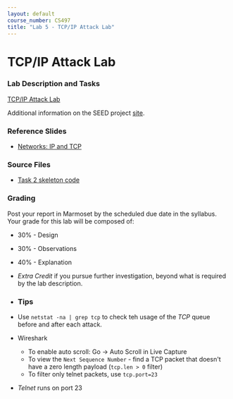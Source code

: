 ```yaml
---
layout: default
course_number: CS497
title: "Lab 5 - TCP/IP Attack Lab"
---
```


# TCP/IP Attack Lab

### Lab Description and Tasks

[TCP/IP Attack Lab](TCP_Attacks.pdf)

Additional information on the SEED project [site](http://www.cis.syr.edu/~wedu/seed/Labs_16.04/Networking/TCP_Attacks/). 

### Reference Slides

- [Networks: IP and TCP](../lectures/Ch05-NetworksTCP-IP.pdf)

### Source Files
- [Task 2 skeleton code](tcp/rst_attack.py)

### Grading

Post your report in Marmoset by the scheduled due date in the syllabus. Your grade for this lab will be composed of:
- 30% - Design
- 30% - Observations
- 40% - Explanation
- *Extra Credit* if you pursue further investigation, beyond what is required by the lab description.

- ### Tips
 - Use ```netstat -na | grep tcp``` to check teh usage of the *TCP* queue before and after each attack. 
 - Wireshark
   - To enable auto scroll: Go -> Auto Scroll in Live Capture 
   - To view the ```Next Sequence Number``` - find a TCP packet that doesn't have a zero length payload (```tcp.len > 0``` filter)
   - To filter only telnet packets, use ```tcp.port=23``` 
 - *Telnet* runs on port 23
